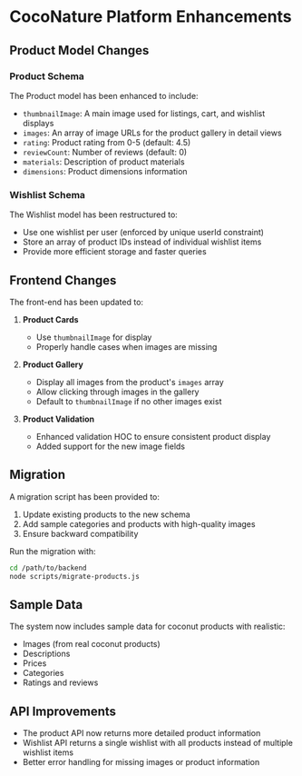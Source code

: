 # CocoNature Platform Enhancements

## Product Model Changes

### Product Schema
The Product model has been enhanced to include:

- `thumbnailImage`: A main image used for listings, cart, and wishlist displays
- `images`: An array of image URLs for the product gallery in detail views
- `rating`: Product rating from 0-5 (default: 4.5)
- `reviewCount`: Number of reviews (default: 0)
- `materials`: Description of product materials
- `dimensions`: Product dimensions information

### Wishlist Schema
The Wishlist model has been restructured to:

- Use one wishlist per user (enforced by unique userId constraint)
- Store an array of product IDs instead of individual wishlist items
- Provide more efficient storage and faster queries

## Frontend Changes

The front-end has been updated to:

1. **Product Cards**
   - Use `thumbnailImage` for display
   - Properly handle cases when images are missing

2. **Product Gallery**
   - Display all images from the product's `images` array
   - Allow clicking through images in the gallery
   - Default to `thumbnailImage` if no other images exist

3. **Product Validation**
   - Enhanced validation HOC to ensure consistent product display
   - Added support for the new image fields

## Migration

A migration script has been provided to:

1. Update existing products to the new schema
2. Add sample categories and products with high-quality images
3. Ensure backward compatibility

Run the migration with:
```bash
cd /path/to/backend
node scripts/migrate-products.js
```

## Sample Data

The system now includes sample data for coconut products with realistic:
- Images (from real coconut products)
- Descriptions
- Prices
- Categories
- Ratings and reviews

## API Improvements

- The product API now returns more detailed product information
- Wishlist API returns a single wishlist with all products instead of multiple wishlist items
- Better error handling for missing images or product information
